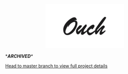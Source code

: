 <p align="center">
<img src="imgs/logo.png" width="250"/>
</p>

****ARCHIVED**\**

[Head to master branch to view full project details](https://github.com/anthnyd/Ouch/)
